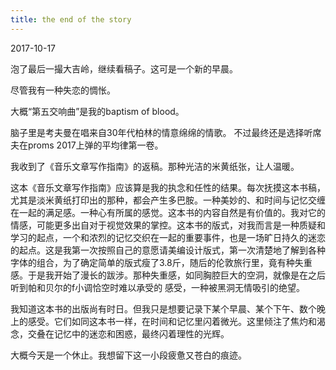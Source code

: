 ```yaml
---
title: the end of the story
---
```


2017-10-17

泡了最后一撮大吉岭，继续看稿子。这可是一个新的早晨。

尽管我有一种失恋的惆怅。

大概“第五交响曲”是我的baptism of blood。

脑子里是考夫曼在唱来自30年代柏林的情意绵绵的情歌。
不过最终还是选择听席夫在proms 2017上弹的平均律第一卷。

我收到了《音乐文章写作指南》的返稿。那种光洁的米黄纸张，让人温暖。

这本《音乐文章写作指南》应该算是我的执念和任性的结果。每次抚摸这本书稿，尤其是淡米黄纸打印出的那种，都会产生多巴胺。一种美妙的、和时间与记忆交缠在一起的满足感。一种心有所属的感觉。这本书的内容自然是有价值的。我对它的情感，可能更多出自对于视觉效果的掌控。这本书的版式，对我而言是一种质疑和学习的起点，一个和浓烈的记忆交织在一起的重要事件，也是一场旷日持久的迷恋的起点。这是我第一次按照自己的意愿请美编设计版式，第一次清楚地了解到各种字体的组合，为了确定简单的版式瘦了3.8斤，随后的伦敦旅行里，竟有种失重感。于是我开始了漫长的跋涉。那种失重感，如同胸腔巨大的空洞，就像是在之后听到帕和贝尔的f小调恰空时难以承受的
感受，一种被黑洞无情吸引的绝望。

我知道这本书的出版尚有时日。但我只是想要记录下某个早晨、某个下午、数个晚上的感受。它们如同这本书一样，在时间和记忆里闪着微光。这里倾注了焦灼和渴念，交叠在记忆中的迷恋和困惑，最终闪着理性的光辉。

大概今天是一个休止。我想留下这一小段疲惫又苍白的痕迹。